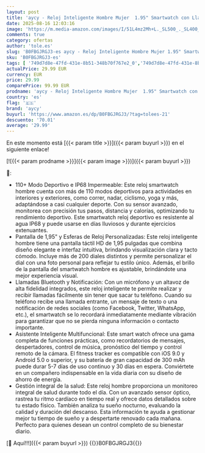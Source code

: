 ```yaml
---
layout: post
title: 'aycy - Reloj Inteligente Hombre Mujer  1.95" Smartwatch con Llamadas Bluetooth  112 Modos Deportivos  Pulsera Actividad con Monitor de Ritmo Sueño y Cardíaco  Smart Watch IP68 Impermeable para Android iOS'
date: 2025-08-16 12:03:16
image: 'https://m.media-amazon.com/images/I/51L4mz2Mh+L._SL500_._SL400_.jpg'
comments: true
category: ofertas
author: 'tole.es'
slug: 'B0FBGJRGJ3-es aycy - Reloj Inteligente Hombre Mujer 1.95" Smartwatch con...'
sku: 'B0FBGJRGJ3-es'
tags: [ '749d7d8e-47fd-431e-8b51-348b70f767e2_0','749d7d8e-47fd-431e-8b51-348b70f767e2_8101','749d7d8e-47fd-431e-8b51-348b70f767e2_9401','Arborist Merchandising Root','Electrónica','Mobile & Wearables','New Arrivals Tech','New Arrivals in Electronics','Self Service','Smartwatches','Special Features Stores','Tecnología para vestir','android','aycy','🇪🇸', ]
actualPrice: 29.99 EUR
currency: EUR
price: 29.99
comparePrice: 99.99 EUR
prodname: 'aycy - Reloj Inteligente Hombre Mujer  1.95" Smartwatch con Llamadas Bluetooth  112 Modos Deportivos  Pulsera Actividad con Monitor de Ritmo Sueño y Cardíaco  Smart Watch IP68 Impermeable para Android iOS'
country: 'es'
flag: '🇪🇸'
brand: 'aycy'
buyurl: 'https://www.amazon.es/dp/B0FBGJRGJ3/?tag=tolees-21'
descuento: '70.01'
average: '29.99'
---
```


En este momento está [{{< param title >}}]({{< param buyurl >}}) en el siguiente enlace!

[![{{< param prodname >}}]({{< param image >}})]({{< param buyurl >}})

🔎:

- 110+ Modo Deportivo e IP68 Impermeable: Este reloj smartwatch hombre cuenta con más de 110 modos deportivos para actividades en interiores y exteriores, como correr, nadar, ciclismo, yoga y más, adaptándose a casi cualquier deporte. Con su sensor avanzado, monitorea con precisión tus pasos, distancia y calorías, optimizando tu rendimiento deportivo. Este smartwatch reloj deportivo es resistente al agua IP68 y puede usarse en días lluviosos y durante ejercicios extenuantes.
- Pantalla de 1,95" y Esferas de Reloj Personalizadas: Este reloj inteligente hombre tiene una pantalla táctil HD de 1,95 pulgadas que combina diseño elegante e interfaz intuitiva, brindando visualización clara y tacto cómodo. Incluye más de 200 diales distintos y permite personalizar el dial con una foto personal para reflejar tu estilo único. Además, el brillo de la pantalla del smartwatch hombre es ajustable, brindándote una mejor experiencia visual.
- Llamadas Bluetooth y Notificación: Con un micrófono y un altavoz de alta fidelidad integrados, este reloj inteligente te permite realizar y recibir llamadas fácilmente sin tener que sacar tu teléfono. Cuando su teléfono recibe una llamada entrante, un mensaje de texto o una notificación de redes sociales (como Facebook, Twitter, WhatsApp, etc.), el smartwatch se lo recordará inmediatamente mediante vibración para garantizar que no se pierda ninguna información o contacto importante.
- Asistente Inteligente Multifuncional: Este smart watch ofrece una gama completa de funciones prácticas, como recordatorios de mensajes, despertadores, control de música, pronóstico del tiempo y control remoto de la cámara. El fitness tracker es compatible con iOS 9.0 y Android 5.0 o superior, y su batería de gran capacidad de 300 mAh puede durar 5-7 días de uso continuo y 30 días en espera. Conviértete en un compañero indispensable en la vida diaria con su diseño de ahorro de energía.
- Gestión integral de la salud: Este reloj hombre proporciona un monitoreo integral de salud durante todo el día. Con un avanzado sensor óptico, rastrea tu ritmo cardíaco en tiempo real y ofrece datos detallados sobre tu estado físico. También analiza tu sueño nocturno, evaluando la calidad y duración del descanso. Esta información te ayuda a gestionar mejor tu tiempo de sueño y a despertarte renovado cada mañana. Perfecto para quienes desean un control completo de su bienestar diario.

[🛒 Aquí!!!]({{< param buyurl >}})
{{<world>}}B0FBGJRGJ3{{</world>}}
